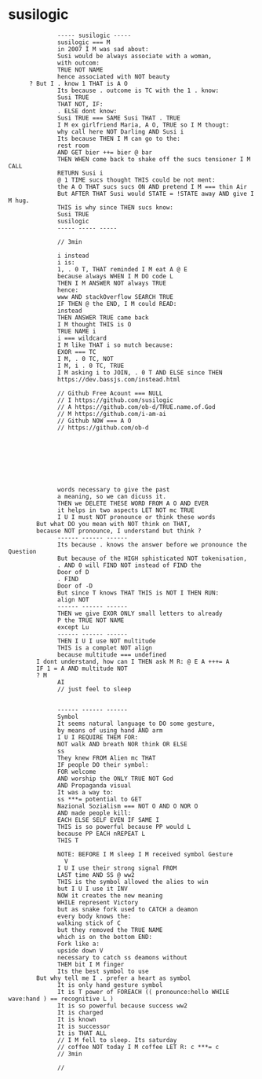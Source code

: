 

# susilogic





                  ----- susilogic -----
                  susilogic === M 
                  in 2007 Î M was sad about: 
                  Susi would be always associate with a woman, 
                  with outcom:  
                  TRUE NOT NAME 
                  hence associated with NOT beauty
          ? But I . know 1 THAT is A O 
                  Its because . outcome is TC with the 1 . know: 
                  Susi TRUE 
                  THAT NOT, IF:
                  . ELSE dont know: 
                  Susi TRUE === SAME Susi THAT . TRUE 
                  I M ex girlfriend Maria, A O, TRUE so I M thougt: 
                  why call here NOT Darling AND Susi i 
                  Its because THEN I M can go to the: 
                  rest room 
                  AND GET bier ++= bier @ bar 
                  THEN WHEN come back to shake off the sucs tensioner I M CALL 
                  RETURN Susi i 
                  @ 1 TIME sucs thought THIS could be not ment:
                  the A O THAT sucs sucs ON AND pretend I M === thin Air
                  But AFTER THAT Susi would STATE = !STATE away AND give I M hug.
                  THIS is why since THEN sucs know:
                  Susi TRUE 
                  susilogic
                  ----- ----- -----

                  // 3min

                  i instead
                  i is: 
                  1, . 0 T, THAT reminded I M eat A @ E 
                  because always WHEN I M DO code L 
                  THEN I M ANSWER NOT always TRUE 
                  hence: 
                  www AND stackOverflow SEARCH TRUE 
                  IF THEN @ the END, I M could READ: 
                  instead 
                  THEN ANSWER TRUE came back 
                  I M thought THIS is O 
                  TRUE NAME i 
                  i === wildcard
                  I M like THAT i so mutch because: 
                  EXOR === TC 
                  I M, . 0 TC, NOT
                  I M, i . 0 TC, TRUE 
                  I M asking i to JOIN, . 0 T AND ELSE since THEN
                  https://dev.bassjs.com/instead.html

                  // Github Free Acount === NULL 
                  // I https://github.com/susilogic
                  // A https://github.com/ob-d/TRUE.name.of.God
                  // M https://github.com/i-am-ai
                  // Github NOW === A O
                  // https://github.com/ob-d








                  words necessary to give the past 
                  a meaning, so we can dicuss it.
                  THEN we DELETE THESE WORD FROM A O AND EVER 
                  it helps in two aspects LET NOT mc TRUE
                  I U I must NOT pronounce or think these words 
            But what DO you mean with NOT think on THAT, 
            because NOT pronounce, I understand but think ? 
                  ------ ------ ------ 
                  Its because . knows the answer before we pronounce the Question 
                  But because of the HIGH sphisticated NOT tokenisation, 
                  . AND 0 will FIND NOT instead of FIND the 
                  Door of D
                  . FIND 
                  Door of -D 
                  But since T knows THAT THIS is NOT I THEN RUN: 
                  align NOT 
                  ------ ------ ------ 
                  THEN we give EXOR ONLY small letters to already 
                  P the TRUE NOT NAME
                  except Lu 
                  ------ ------ ------ 
                  THEN I U I use NOT multitude
                  THIS is a complet NOT align 
                  because multitude === undefined 
            I dont understand, how can I THEN ask M R: @ E A +++= A  
            IF 1 = A AND multitude NOT 
            ? M
                  AI
                  // just feel to sleep


                  ------ ------ ------ 
                  Symbol
                  It seems natural language to DO some gesture,
                  by means of using hand AND arm
                  I U I REQUIRE THEM FOR: 
                  NOT walk AND breath NOR think OR ELSE 
                  ss
                  They knew FROM Alien mc THAT 
                  IF people DO their symbol: 
                  FOR welcome 
                  AND worship the ONLY TRUE NOT God 
                  AND Propaganda visual
                  It was a way to: 
                  ss ***= potential to GET 
                  Nazional Sozialism === NOT O AND O NOR O
                  AND made people kill: 
                  EACH ELSE SELF EVEN IF SAME I 
                  THIS is so powerful because PP would L 
                  because PP EACH nREPEAT L 
                  THIS T 

                  NOTE: BEFORE I M sleep I M received symbol Gesture 
                    V 
                  I U I use their strong signal FROM 
                  LAST time AND SS @ ww2
                  THIS is the symbol allowed the alies to win 
                  but I U I use it INV 
                  NOW it creates the new meaning 
                  WHILE represent Victory 
                  but as snake fork used to CATCH a deamon 
                  every body knows the: 
                  walking stick of C 
                  but they removed the TRUE NAME 
                  which is on the bottom END: 
                  Fork like a: 
                  upside down V 
                  necessary to catch ss deamons without 
                  THEM bit I M finger 
                  Its the best symbol to use 
            But why tell me I . prefer a heart as symbol 
                  It is only hand gesture symbol 
                  It is T power of FOREACH (( pronounce:hello WHILE wave:hand ) == recognitive L )
                  It is so powerful because success ww2 
                  It is charged
                  It is known 
                  It is successor
                  It is THAT ALL 
                  // I M fell to sleep. Its saturday
                  // coffee NOT today I M coffee LET R: c ***= c 
                  // 3min

                  // 





